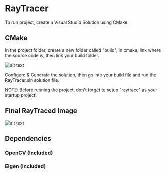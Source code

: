 # RayTracer

To run project, create a Visual Studio Solution using CMake

## CMake

In the project folder, create a new folder called "build", in cmake, link where the source code is, then link your build folder.

![alt text](https://github.com/amrtsg/RayTracer2/blob/master/cmake.png?raw=true)

Configure & Generate the solution, then go into your build file and run the RayTracer.sln solution file.

NOTE: Before running the project, don't forget to setup "raytrace" as your startup project!

## Final RayTraced Image

![alt text](https://github.com/amrtsg/RayTracer2/blob/master/result.png?raw=true)

## Dependencies 

### OpenCV (Included)
### Eigen  (Included)
